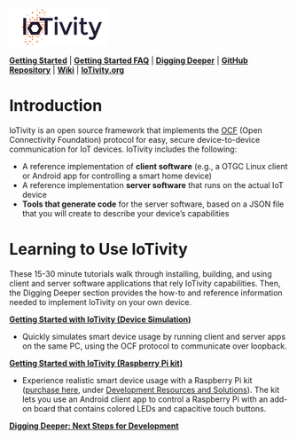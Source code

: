 ![IoTivity logo](/Images/IoTivity-logo.png)

[**Getting Started**](gsg-home.md)   |   [**Getting Started FAQ**](getting-started-faq.md)   |   [**Digging Deeper**](digging-deeper.md)   |   [**GitHub Repository**](https://github.com/iotivity/iotivity-lite)   |   [**Wiki**](https://wiki.iotivity.org/start)   |   [**IoTivity.org**](https://iotivity.org)

# Introduction

IoTivity is an open source framework that implements the [OCF](https://openconnectivity.org) (Open Connectivity Foundation) protocol for easy, secure device-to-device communication for IoT devices. IoTivity includes the following:

- A reference implementation of **client software** (e.g., a OTGC Linux client or Android app for controlling a smart home device)
- A reference implementation **server software** that runs on the actual IoT device
- **Tools that generate code** for the server software, based on a JSON file that you will create to describe your device’s capabilities

# Learning to Use IoTivity

These 15-30 minute tutorials walk through installing, building, and using client and server software applications that rely IoTivity capabilities. Then, the Digging Deeper section provides the how-to and reference information needed to implement IoTivity on your own device.

[**Getting Started with IoTivity (Device Simulation)**](gsg-sw.md)

- Quickly simulates smart device usage by running client and server apps on the same PC, using the OCF protocol to communicate over loopback.

[**Getting Started with IoTivity (Raspberry Pi kit)**](gsg-kit.md)

- Experience realistic smart device usage with a Raspberry Pi kit ([purchase here](https://openconnectivity.org/developer/developer-kit), under <u>Development Resources and Solutions</u>). The kit lets you use an Android client app to control a Raspberry Pi with an add-on board that contains colored LEDs and capacitive touch buttons.

[**Digging Deeper: Next Steps for Development**](digging-deeper.md)
